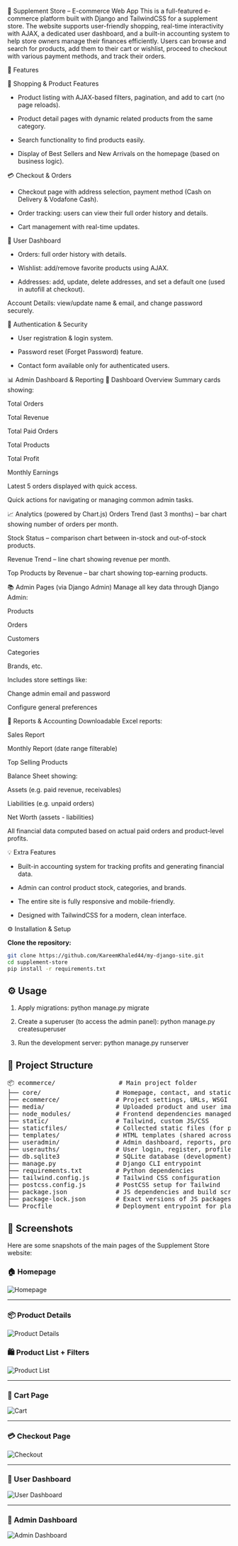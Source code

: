 🛒 Supplement Store – E-commerce Web App
This is a full-featured e-commerce platform built with Django and TailwindCSS for a supplement store. The website supports user-friendly shopping, real-time interactivity with AJAX, a dedicated user dashboard, and a built-in accounting system to help store owners manage their finances efficiently.
Users can browse and search for products, add them to their cart or wishlist, proceed to checkout with various payment methods, and track their orders.

🚀 Features

🛒 Shopping & Product Features
- Product listing with AJAX-based filters, pagination, and add to cart (no page reloads).

- Product detail pages with dynamic related products from the same category.

- Search functionality to find products easily.

- Display of Best Sellers and New Arrivals on the homepage (based on business logic).

💳 Checkout & Orders
- Checkout page with address selection, payment method (Cash on Delivery & Vodafone Cash).

- Order tracking: users can view their full order history and details.

- Cart management with real-time updates.

👤 User Dashboard
- Orders: full order history with details.

- Wishlist: add/remove favorite products using AJAX.

- Addresses: add, update, delete addresses, and set a default one (used in autofill at checkout).

Account Details: view/update name & email, and change password securely.

🔐 Authentication & Security
- User registration & login system.

- Password reset (Forget Password) feature.

- Contact form available only for authenticated users.


📊 Admin Dashboard & Reporting
🧾 Dashboard Overview
Summary cards showing:

Total Orders

Total Revenue

Total Paid Orders

Total Products

Total Profit

Monthly Earnings

Latest 5 orders displayed with quick access.

Quick actions for navigating or managing common admin tasks.

📈 Analytics (powered by Chart.js)
Orders Trend (last 3 months) – bar chart showing number of orders per month.

Stock Status – comparison chart between in-stock and out-of-stock products.

Revenue Trend – line chart showing revenue per month.

Top Products by Revenue – bar chart showing top-earning products.

📚 Admin Pages (via Django Admin)
Manage all key data through Django Admin:

Products

Orders

Customers

Categories

Brands, etc.

Includes store settings like:

Change admin email and password

Configure general preferences

📑 Reports & Accounting
Downloadable Excel reports:

Sales Report

Monthly Report (date range filterable)

Top Selling Products

Balance Sheet showing:

Assets (e.g. paid revenue, receivables)

Liabilities (e.g. unpaid orders)

Net Worth (assets - liabilities)

All financial data computed based on actual paid orders and product-level profits.

💡 Extra Features
- Built-in accounting system for tracking profits and generating financial data.

- Admin can control product stock, categories, and brands.

- The entire site is fully responsive and mobile-friendly.

- Designed with TailwindCSS for a modern, clean interface.

⚙️ Installation & Setup

 **Clone the repository:**
```bash
git clone https://github.com/KareemKhaled44/my-django-site.git
cd supplement-store
pip install -r requirements.txt
```
## ⚙️ Usage

1. Apply migrations:
python manage.py migrate

2. Create a superuser (to access the admin panel):
python manage.py createsuperuser

3. Run the development server:
python manage.py runserver

## 📁 Project Structure

<pre>
📦 ecommerce/                 # Main project folder
├── core/                    # Homepage, contact, and static content views
├── ecommerce/               # Project settings, URLs, WSGI
├── media/                   # Uploaded product and user images
├── node_modules/            # Frontend dependencies managed by npm
├── static/                  # Tailwind, custom JS/CSS
├── staticfiles/             # Collected static files (for production)
├── templates/               # HTML templates (shared across apps)
├── useradmin/               # Admin dashboard, reports, product management
├── userauths/               # User login, register, profile, password reset
├── db.sqlite3               # SQLite database (development)
├── manage.py                # Django CLI entrypoint
├── requirements.txt         # Python dependencies
├── tailwind.config.js       # Tailwind CSS configuration
├── postcss.config.js        # PostCSS setup for Tailwind
├── package.json             # JS dependencies and build scripts
├── package-lock.json        # Exact versions of JS packages
└── Procfile                 # Deployment entrypoint for platforms like Heroku
</pre>

## 📸 Screenshots

Here are some snapshots of the main pages of the Supplement Store website:

### 🏠 Homepage
![Homepage](./screenshots/homepage.png)

---

### 📦 Product Details
![Product Details](./screenshots/product-details.png)

### 🛍️ Product List + Filters
![Product List](./screenshots/products.png)

---

### 🛒 Cart Page
![Cart](./screenshots/cart.png)

---

### 💳 Checkout Page
![Checkout](./screenshots/checkout.png)

---

### 👤 User Dashboard
![User Dashboard](./screenshots/user-dashboard.png)

---

### 🧾 Admin Dashboard
![Admin Dashboard](./screenshots/admin-dashboard.png)


